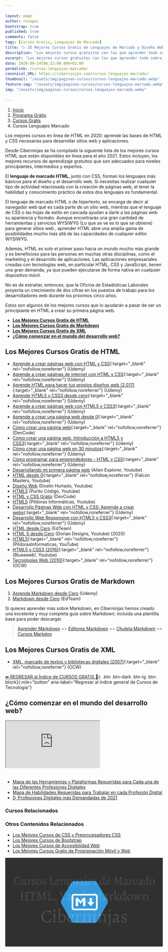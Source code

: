 ```yaml
---

layout: page
author: rosepac
bootstrap: true
published: true
comments: false
tags: [Cursos Gratis, Lenguajes de Marcado]
title: "▷ 35 Mejores Cursos Gratis de Lenguajes de Marcado y Diseño Web 2021"
description: "Los mejores cursos gratuitos con los que aprender todo sobre las lenguajes de marcado, desde cero hasta nivel experto"
excerpt: "Los mejores cursos gratuitos con los que aprender todo sobre las lenguajes de marcado, desde cero hasta nivel experto"
date: 2020-09-24T06:22:00.000+02:00
permalink: /cursos-lenguajes-marcado/
canonical_URL: https://ciberninjas.com/cursos-lenguajes-marcado/
thumbnail: "/assets/img/paginas-cursos/cursos-lenguajes-marcado.webp"
feature-img: "/assets/img/paginas-cursos/cursos-lenguajes-marcado.webp"
img: "/assets/img/paginas-cursos/cursos-lenguajes-marcado.webp"

---
```


<div class="hidden-sm-down">
<nav aria-label="breadcrumb">
  <ol class="breadcrumb">
    <li class="breadcrumb-item"><a href="/">Inicio</a></li>
    <li class="breadcrumb-item"><a href="/programa-gratis/">Programa Gratis</a></li>
    <li class="breadcrumb-item"><a href="/cursos-tecnologia/">Cursos Gratis</a></li>
    <li class="breadcrumb-item active" aria-current="page">Cursos Lenguajes Marcado</li>
  </ol>
</nav>
</div>

<script type="application/ld+json">
{
 "@context": "https://schema.org",
 "@type": "BreadcrumbList",
 "itemListElement":
 [
  {
   "@type": "ListItem",
   "position": 1,
   "item":
   {
    "@id": "https://ciberninjas.com/programa-gratis/",
    "name": "Programar Gratis"
    }
  },
  {
   "@type": "ListItem",
   "position": 2,
   "item":
   {
    "@id": "https://ciberninjas.com/cursos-tecnologia/",
    "name": "Los Mejores Cursos GRATIS de Programación y Tecnología Online 2021"
    }
  },
  {
   "@type": "ListItem",
  "position": 3,
  "item":
   {
     "@id": "https://ciberninjas.com/cursos-lenguajes-marcado/",
     "name": "Los Mejores Cursos Gratis de Lenguajes de Marcado y Diseño Web 2021"
   }
  }
 ]
}
</script>

Los mejores cursos en línea de HTML en 2020: aprende las bases de HTML y CSS necesarias para desarrollar sitios web y aplicaciones.

Desde Ciberninjas se ha compilado la siguiente lista de los mejores cursos HTML que están disponibles en línea para el año 2021. Estos incluyen, los mejores recursos de aprendizaje gratuitos que son adecuados para niveles principiantes, intermedios y expertos.

El **lenguaje de marcado HTML**, junto con CSS, forman los lenguajes más básicos para el diseño y el desarrollo web. Si necesitas realizar cualquier tipo de actividad relacionada con la creación de páginas web, el tener la habilidad y conocimiento práctico de estos dos lenguajes es fundamental.

El lenguaje de marcado HTML o de hipertexto, se encarga de decir al navegador web qué es cada parte de un sitio web, mientras que el lenguaje de CSS o las hojas de estilo en cascada ayudan a darle a las páginas web su apariencia y formato. Aunque encontrarás una gran cantidad de herramientas y servicios WYSIWYG (Lo que se ve es lo que se obtiene) para generar sitios web , aprender HTML abre una amplia gama de posibilidades mucho más allá de las capacidades de cualquier editor WYSIWYG.

Además, HTML es solo el primer paso hacia un mundo mucho más grande y es beneficioso para las personas en muchas otras disciplinas, como el marketing y el desarrollo de aplicaciones. Las aplicaciones empresariales creadas con tecnologías web, en particular HTML, CSS y JavaScript, tienen una gran demanda, ya que pueden ejecutarse de forma nativa en cualquier dispositivo móvil.

No es de extrañar, entonces, que la Oficina de Estadísticas Laborales proyecta un crecimiento de dos cifras en los puestos de trabajo para los desarrolladores web durante los próximos cinco años.

Estos son algunos de los mejores cursos que lo ayudarán a pasar de ser un principiante en HTML a crear su primera página web.

- [**Los Mejores Cursos Gratis de HTML**](#los-mejores-cursos-gratis-de-html)
- [**Los Mejores Cursos Gratis de Markdown**](#los-mejores-cursos-gratis-de-markdown)
- [**Los Mejores Cursos Gratis de XML**](#los-mejores-cursos-gratis-de-xml)
- [**¿Cómo comenzar en el mundo del desarrollo web?**](#cómo-comenzar-en-el-mundo-del-desarrollo-web)

## **Los Mejores Cursos Gratis de HTML**

<!-- html, xml, sgml, xhtml, rdf, rss, atom, opml, bbcode, wiki, tex, yaml, markdown  -->
- [Aprende a crear páginas web con HTML y CSS](https://click.linksynergy.com/deeplink?id=W9Gem8jDoic&mid=39197&murl=https%3A%2F%2Fwww.udemy.com%2Fcourse%2Faprende-a-crear-paginas-web-con-html-y-css%2F%26eid%3DW9Gem8jDoic%26lsnoid%3DNONE){:target="_blank" rel="nofollow,noreferrer"} (Udemy)
- [Aprende a crear páginas de internet con HTML y CSS](https://click.linksynergy.com/deeplink?id=W9Gem8jDoic&mid=39197&murl=https%3A%2F%2Fwww.udemy.com%2Fcourse%2Faprende-a-crear-paginas-de-internet-con-html-desde-cero%2F){:target="_blank" rel="nofollow,noreferrer"} (Udemy)
- [Aprende HTML para hacer tus propios diseños web (2.017)](https://click.linksynergy.com/deeplink?id=W9Gem8jDoic&mid=39197&murl=https%3A%2F%2Fwww.udemy.com%2Fcourse%2Faprende-html5-para-hacer-tus-propios-disenos-web%2F){:target="_blank" rel="nofollow,noreferrer"} (Udemy)
- [Aprende HTML5 y CSS3 desde cero](https://click.linksynergy.com/deeplink?id=W9Gem8jDoic&mid=39197&murl=https%3A%2F%2Fwww.udemy.com%2Fcourse%2Faprende-html5-y-css3-desde-cero%2F){:target="_blank" rel="nofollow,noreferrer"} (Udemy)
- [Aprende a crear páginas web con HTML5 y CSS3](https://click.linksynergy.com/deeplink?id=W9Gem8jDoic&mid=39197&murl=https%3A%2F%2Fwww.udemy.com%2Fcourse%2Faprende-a-crear-paginas-web-con-html5-y-css3%2F){:target="_blank" rel="nofollow,noreferrer"} (Udemy)
- [Aprende a crear una página web desde 0](https://click.linksynergy.com/deeplink?id=W9Gem8jDoic&mid=39197&murl=https%3A%2F%2Fwww.udemy.com%2Fcourse%2Faprende-a-crear-una-pagina-web-desde-0%2F){:target="_blank" rel="nofollow,noreferrer"} (Udemy)
- [Cómo crear una página web](https://devcode.la/cursos/como-crear-una-pagina-web){:target="_blank" rel="nofollow,noreferrer"} (DevCode)
- [Cómo crear una página web. Introducción a HTML5 y CSS3](https://click.linksynergy.com/deeplink?id=W9Gem8jDoic&mid=39197&murl=https%3A%2F%2Fwww.udemy.com%2Fcourse%2Fcomo-crear-una-pagina-web-introduccion-a-html5-y-css3%2F){:target="_blank" rel="nofollow,noreferrer"} (Udemy)
- [Cómo crear una página web en 30 minutos](https://click.linksynergy.com/deeplink?id=W9Gem8jDoic&mid=39197&murl=https%3A%2F%2Fwww.udemy.com%2Fcourse%2Fcomo-crear-una-pagina-web-en-30-minutos%2F){:target="_blank" rel="nofollow,noreferrer"} (Udemy)
- [Cómo programar para emprendedores - HTML y CSS](https://click.linksynergy.com/deeplink?id=W9Gem8jDoic&mid=39197&murl=https%3A%2F%2Fwww.udemy.com%2Fcourse%2Fcomo-programar-para-emprendedores-html-y-css%2F){:target="_blank" rel="nofollow,noreferrer"} (Udemy)
- [Desarrollando mi primera página web](https://www.youtube.com/watch?v=TMQcEDqngQo&list=PLPrl6_NTcifxxv05bvT2WaBaVCPx13VQL&ab_channel=AlienExplorer) (Alien Explorer, Youtube)
- [HTML desde 0](https://www.youtube.com/playlist?list=PLhSj3UTs2_yVHt2DgHky_MzzRC58UHE4z){:target="_blank" rel="nofollow,noreferrer"} (Falcon Masters, Youtube)
- [Diseño Web](/curso-diseno-web-dustin-hurtado/) (Dostin Hurtado, Youtube)
- [HTML5](/👨‍🏫-curso-html-purito-codigo) (Purito Código, Youtube)
- [HTML y CSS Gratis](https://devcode.la/cursos/html-css) (DevCode)
- [HTML5](https://www.youtube.com/playlist?list=PLU8oAlHdN5BnX63lyAeV0LzLnpGudgRrK) (Pildoras Informáticas, Youtube)
- [Desarrollo Páginas Web con HTML y CSS: Aprende a crear webs](https://click.linksynergy.com/deeplink?id=W9Gem8jDoic&mid=39197&murl=https%3A%2F%2Fwww.udemy.com%2Fcourse%2Fcurso-html5-css3%2F){:target="_blank" rel="nofollow,noreferrer"} (Udemy)
- [Desarrollo Web Responsive con HTML5 y CSS3](https://click.linksynergy.com/deeplink?id=W9Gem8jDoic&mid=39197&murl=https%3A%2F%2Fwww.udemy.com%2Fcourse%2Fintroduccion-al-web-responsive-html5-css3%2F){:target="_blank" rel="nofollow,noreferrer"} (Udemy)
- [HTML desde Cero](https://ed.team/cursos/html) (EdTeam)
- [HTML 5 desde Cero](https://www.youtube.com/playlist?list=PLROIqh_5RZeB92ME1GFyeqDVOa-gL0Ybd) (Dorian Designs, Youtube) (2020)
- [HTML5](https://www.youtube.com/playlist?list=PLU8oAlHdN5BnX63lyAeV0LzLnpGudgRrK){:target="_blank" rel="nofollow,noreferrer"} (PildorasInformaticas, YouTube)
- [HTML5 y CSS3 (2016)](https://www.youtube.com/watch?v=_Swi5_rmztg&list=PLPl81lqbj-4KaMYQ9nrh-NjTIcgmbL1V2){:target="_blank" rel="nofollow,noreferrer"} (Blueeweb!, Youtube)
- [Tecnologías Web (2010)](https://ocw.ua.es/es/ingenieria-y-arquitectura/tecnologias-web-2010.html){:target="_blank" rel="nofollow,noreferrer"} (OCW)

## **Los Mejores Cursos Gratis de Markdown**

1. [Aprenda Markdown desde Cero](https://click.linksynergy.com/deeplink?id=W9Gem8jDoic&mid=39197&murl=https%3A%2F%2Fwww.udemy.com%2Fcourse%2Faprenda-markdown-desde-cero%2F) (Udemy)
1. [Markdown desde Cero](https://ed.team/cursos/markdown) (EdTeam)

Si quieres aprender más sobre Markdown, en Ciberninjas hemos creado una excelente y muy completa guía sobre Markdown; incluida una plantilla base para poder descargar.

> [Aprender Markdown](https://ciberninjas.com/markdown/) >> [Editores Markdown](https://ciberninjas.com/editores-markdown/) >> [Chuleta Markdown](https://ciberninjas.com/markdown-cheatsheet/) >> [Cursos Markdon](https://ciberninjas.com/cursos-lenguajes-marcado/#cursos-gratis-de-markdown)

## **Los Mejores Cursos Gratis de XML**

- [XML, marcado de textos y bibliotecas digitales (2007)](https://ocw.ua.es/es/ingenieria-y-arquitectura/xml-marcado-de-textos-y-bibliotecas-digitales-2007.html){:target="_blank" rel="nofollow,noreferrer"} (OCW)

[⬅ REGRESAR al Índice de CURSOS GRATIS 🏡](https://ciberninjas.com/cursos-tecnologia/ "Regresar al índice de Cursos Gratis de Tecnología"){: .btn .btn-dark .btn-lg .btn-block}{:role="button" aria-label="Regresar al índice general de Cursos de Tecnología"}

## **¿Cómo comenzar en el mundo del desarrollo web?**

<div class="embed-responsive embed-responsive-16by9">
  <iframe class="embed-responsive-item" src="https://www.youtube-nocookie.com/embed/videoseries?list=PLPrl6_NTcifywf0AjPQN9YFRRU3SINLVK" allowfullscreen></iframe>
</div><br/>

- [Mapa de las Herramientas y Plataformas Requeridas para Cada una de las Diferentes Profesiones Digitales](https://ciberninjas.com/profesiones-digitales-mapa-herramientas-profesiones/)
- [Mapa de Habilidades Requeridas para Trabajar en cada Profesión Digital](https://ciberninjas.com/profesiones-digitales-mapas-habilidades/)
- [▷ Profesiones Digitales más Demandadas de 2021](https://ciberninjas.com/profesiones-digitales/#desarrollador-web-y-multimedia)

### **Cursos Relacionados** <!-- omit in toc -->

### **Otros Contenidos Relacionados** <!-- omit in toc -->

- [Los Mejores Cursos de CSS y Preprocesadores CSS](https://ciberninjas.com/cursos-css-preprocesadores/)
- [Los Mejores Cursos de Bootstrap](https://ciberninjas.com/cursos-bootstrap/)
- [Los Mejores Cursos de Accesibilidad Web](https://ciberninjas.com/cursos-accesibilidad-web/)
- [Los Mejores Cursos Gratis de Programación Móvil y Web](https://ciberninjas.com/cursos-programacion-web-movil/)


![Mejores cursos gratis de diseño web y lenguajes de marcado: HTML, XHTML, Markdown, Yaml, etc](/assets/img/paginas-cursos/cursos-lenguajes-marcado.webp "Mejores cursos gratis de diseño web y lenguajes de marcado: HTML, XHTML, Markdown, Yaml, etc")
